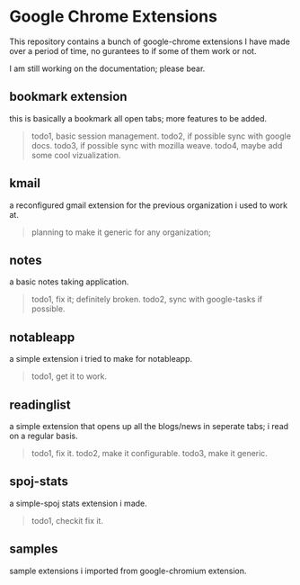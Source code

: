 Google Chrome Extensions
========================


This repository contains a bunch of google-chrome extensions I have made over a period of time, no gurantees to if some of them work or not.


I am still working on the documentation; please bear.


bookmark extension
------------------
this is basically a bookmark all open tabs; more features to be added.
>todo1, basic session management.
>todo2, if possible sync with google docs.
>todo3, if possible sync with mozilla weave.
>todo4, maybe add some cool vizualization.


kmail
-----
a reconfigured gmail extension for the previous organization i used to work at.
> planning to make it generic for any organization;


notes
-----
a basic notes taking application.
>todo1, fix it; definitely broken.
>todo2, sync with google-tasks if possible.


notableapp
----------
a simple extension i tried to make for notableapp.
>todo1, get it to work.


readinglist
-----------
a simple extension that opens up all the blogs/news in seperate tabs; i read on a regular basis.
>todo1, fix it.
>todo2, make it configurable.
>todo3, make it generic.


spoj-stats
----------
a simple-spoj stats extension i made.
>todo1, checkit fix it.


samples
-------
sample extensions i imported from google-chromium extension.
